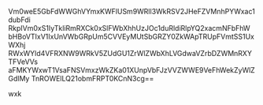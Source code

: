 Vm0weE5GbFdWWGhVYmxKWFlUSm9WRll3WkRSV2JHeFZVMnhPYWxac1dubFdi
RkpIVm0xS1IyTkliRmRXCk0xSlFWbXhhUzJOc1duRldiRlpYQ2xacmNFbFhW
bHBoVTIxV1IxUnVWbGRpUm5CVVEyMUtSbGRZY0ZkWApTRUpFVmtSS1UxWXhj
RWxWYld4VFRXNW9WRkV5ZUdGU1ZrWlZWbXhLVGdwaVZrbDZWMnRXYTFVeVVs
aFMKYWxwT1VsaFNSVmxzWkZKa01XUnpVbFJzVVZWWE9VeFhWekZyWlZGdlMy
TnROWElLQ21obmFRPT0KCnN3cg==

wxk